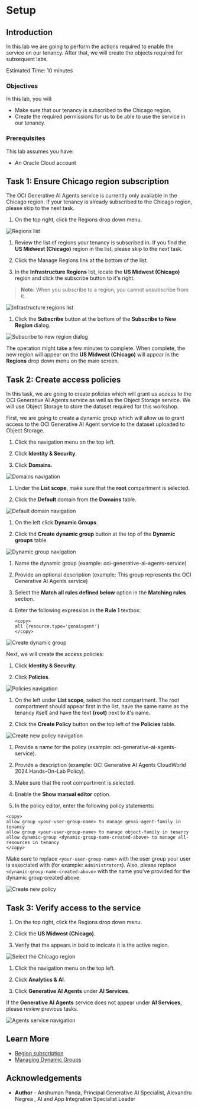 # Setup

## Introduction

In this lab we are going to perform the actions required to enable the service on our tenancy.
After that, we will create the objects required for subsequent labs.

Estimated Time: 10 minutes

### Objectives

In this lab, you will:

* Make sure that our tenancy is subscribed to the Chicago region.
* Create the required permissions for us to be able to use the service in our tenancy.

### Prerequisites

This lab assumes you have:

* An Oracle Cloud account

## Task 1: Ensure Chicago region subscription

The OCI Generative AI Agents service is currently only available in the Chicago region.
If your tenancy is already subscribed to the Chicago region, please skip to the next task.

1. On the top right, click the Regions drop down menu.

  ![Regions list](./images/regions-list.png)

1. Review the list of regions your tenancy is subscribed in. If you find the **US Midwest (Chicago)** region in the list, please skip to the next task.

1. Click the Manage Regions link at the bottom of the list.

1. In the **Infrastructure Regions** list, locate the **US Midwest (Chicago)** region and click the subscribe button to it's right.

  > **Note:** When you subscribe to a region, you cannot unsubscribe from it.

  ![Infrastructure regions list](./images/infrastructure-regions.png)

1. Click the **Subscribe** button at the bottom of the **Subscribe to New Region** dialog.

  ![Subscribe to new region dialog](./images/subscribe-new-region-dialog.png)

The operation might take a few minutes to complete. When complete, the new region will appear on the **US Midwest (Chicago)** will appear in the **Regions** drop down menu on the main screen.

## Task 2: Create access policies

In this task, we are going to create policies which will grant us access to the OCI Generative AI Agents service as well as the Object Storage service.
We will use Object Storage to store the dataset required for this workshop.

First, we are going to create a dynamic group which will allow us to grant access to the OCI Generative AI Agent service to the dataset uploaded to Object Storage.

1. Click the navigation menu on the top left.

1. Click **Identity & Security**.

1. Click **Domains**.

  ![Domains navigation](./images/domains-navigation.png)

1. Under the **List scope**, make sure that the **root** compartment is selected.

1. Click the **Default** domain from the **Domains** table.

  ![Default domain navigation](./images/default-domain-navigation.png)

1. On the left click **Dynamic Groups**.

1. Click thd **Create dynamic group** button at the top of the **Dynamic groups** table.

  ![Dynamic group navigation](./images/dynamic-group.png)

1. Name the dynamic group (example: oci-generative-ai-agents-service)

1. Provide an optional description (example: This group represents the OCI Generative AI Agents service)

1. Select the **Match all rules defined below** option in the **Matching rules** section.

1. Enter the following expression in the **Rule 1** textbox:

    ```text
    <copy>
    all {resource.type='genaiagent'}
    </copy>
    ```

  ![Create dynamic group](./images/create-dynamic-group.png)

Next, we will create the access policies:

1. Click **Identity & Security**.

1. Click **Policies**.

  ![Policies navigation](./images/policies-navigation.png)

1. On the left under **List scope**, select the root compartment. The root compartment should appear first in the list, have the same name as the tenancy itself and have the text **(root)** next to it's name.

1. Click the **Create Policy** button on the top left of the **Policies** table.

  ![Create new policy navigation](./images/create-new-policy-navigation.png)

1. Provide a name for the policy (example: oci-generative-ai-agents-service).

1. Provide a description (example: OCI Generative AI Agents CloudWorld 2024 Hands-On-Lab Policy).

1. Make sure that the root compartment is selected.

1. Enable the **Show manual editor** option.

1. In the policy editor, enter the following policy statements:

  ```text
  <copy>
  allow group <your-user-group-name> to manage genai-agent-family in tenancy
  allow group <your-user-group-name> to manage object-family in tenancy
  allow dynamic-group <dynamic-group-name-created-above> to manage all-resources in tenancy
  </copy>
  ```

  Make sure to replace `<your-user-group-name>` with the user group your user is associated with (for example: `Administrators`).
  Also, please replace `<dynamic-group-name-created-above>` with the name you've provided for the dynamic group created above.

  ![Create new policy](./images/create-new-policy.png)

## Task 3: Verify access to the service

1. On the top right, click the Regions drop down menu.

1. Click the **US Midwest (Chicago)**.

1. Verify that the appears in bold to indicate it is the active region.

  ![Select the Chicago region](./images/select-chicago-region.png)

1. Click the navigation menu on the top left.

1. Click **Analytics & AI**.

1. Click **Generative AI Agents** under **AI Services**.
  
  If the **Generative AI Agents** service does not appear under **AI Services**, please review previous tasks.

  ![Agents service navigation](./images/agents-service-navigation.png)

## Learn More

* [Region subscription](https://docs.oracle.com/en-us/iaas/Content/Identity/Tasks/managingregions.htm#ariaid-title7)
* [Managing Dynamic Groups](https://docs.oracle.com/en-us/iaas/Content/Identity/Tasks/managingdynamicgroups.htm)

## Acknowledgements

* **Author** - Anshuman Panda, Principal Generative AI Specialist, Alexandru Negrea , AI and App Integration Specialist Leader